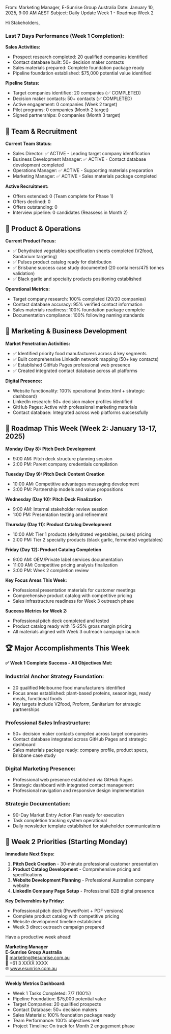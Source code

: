 From: Marketing Manager, E-Sunrise Group Australia
Date: January 10, 2025, 9:00 AM AEST
Subject: Daily Update Week 1 - Roadmap Week 2

Hi Stakeholders,

### Last 7 Days Performance (Week 1 Completion):
**Sales Activities:**
- Prospect research completed: 20 qualified companies identified
- Contact database built: 50+ decision maker contacts
- Sales materials prepared: Complete foundation package ready
- Pipeline foundation established: $75,000 potential value identified

**Pipeline Status:**
- Target companies identified: 20 companies (✅ COMPLETED)
- Decision maker contacts: 50+ contacts (✅ COMPLETED)
- Active engagement: 0 companies (Week 2 target)
- Pilot programs: 0 companies (Month 2 target)
- Signed partnerships: 0 companies (Month 3 target)

## 👥 Team & Recruitment

**Current Team Status:**
- Sales Director: ✅ ACTIVE - Leading target company identification
- Business Development Manager: ✅ ACTIVE - Contact database development completed
- Operations Manager: ✅ ACTIVE - Supporting materials preparation
- Marketing Manager: ✅ ACTIVE - Sales materials package completed

**Active Recruitment:**
- Offers extended: 0 (Team complete for Phase 1)
- Offers declined: 0
- Offers outstanding: 0
- Interview pipeline: 0 candidates (Reassess in Month 2)

## 🥬 Product & Operations

**Current Product Focus:**
- ✅ Dehydrated vegetables specification sheets completed (V2food, Sanitarium targeting)
- ✅ Pulses product catalog ready for distribution
- ✅ Brisbane success case study documented (20 containers/475 tonnes validation)
- ✅ Black garlic and specialty products positioning established

**Operational Metrics:**
- Target company research: 100% completed (20/20 companies)
- Contact database accuracy: 95% verified contact information
- Sales materials readiness: 100% foundation package complete
- Documentation compliance: 100% following naming standards

## 🎯 Marketing & Business Development

**Market Penetration Activities:**
- ✅ Identified priority food manufacturers across 4 key segments
- ✅ Built comprehensive LinkedIn network mapping (50+ key contacts)
- ✅ Established GitHub Pages professional web presence
- ✅ Created integrated contact database across all platforms

**Digital Presence:**
- Website functionality: 100% operational (index.html + strategic dashboard)
- LinkedIn research: 50+ decision maker profiles identified
- GitHub Pages: Active with professional marketing materials
- Contact database: Integrated across web platforms successfully

## 📅 Roadmap This Week (Week 2: January 13-17, 2025)

**Monday (Day 8): Pitch Deck Development**
- 9:00 AM: Pitch deck structure planning session
- 2:00 PM: Parent company credentials compilation

**Tuesday (Day 9): Pitch Deck Content Creation**
- 10:00 AM: Competitive advantages messaging development
- 3:00 PM: Partnership models and value propositions

**Wednesday (Day 10): Pitch Deck Finalization**
- 9:00 AM: Internal stakeholder review session
- 1:00 PM: Presentation testing and refinement

**Thursday (Day 11): Product Catalog Development**
- 10:00 AM: Tier 1 products (dehydrated vegetables, pulses) pricing
- 2:00 PM: Tier 2 specialty products (black garlic, fermented vegetables)

**Friday (Day 12): Product Catalog Completion**
- 9:00 AM: OEM/Private label services documentation
- 11:00 AM: Competitive pricing analysis finalization
- 3:00 PM: Week 2 completion review

**Key Focus Areas This Week:**
- Professional presentation materials for customer meetings
- Comprehensive product catalog with competitive pricing
- Sales infrastructure readiness for Week 3 outreach phase

**Success Metrics for Week 2:**
- Professional pitch deck completed and tested
- Product catalog ready with 15-25% gross margin pricing
- All materials aligned with Week 3 outreach campaign launch

## 🏆 Major Accomplishments This Week

**✅ Week 1 Complete Success - All Objectives Met:**

### Industrial Anchor Strategy Foundation:
- 20 qualified Melbourne food manufacturers identified
- Focus areas established: plant-based proteins, seasonings, ready meals, functional foods
- Key targets include V2food, Proform, Sanitarium for strategic partnerships

### Professional Sales Infrastructure:
- 50+ decision maker contacts compiled across target companies
- Contact database integrated across GitHub Pages and strategic dashboard
- Sales materials package ready: company profile, product specs, Brisbane case study

### Digital Marketing Presence:
- Professional web presence established via GitHub Pages
- Strategic dashboard with integrated contact management
- Professional navigation and responsive design implementation

### Strategic Documentation:
- 90-Day Market Entry Action Plan ready for execution
- Task completion tracking system operational
- Daily newsletter template established for stakeholder communications

## 🎯 Week 2 Priorities (Starting Monday)

**Immediate Next Steps:**
1. **Pitch Deck Creation** - 30-minute professional customer presentation
2. **Product Catalog Development** - Comprehensive pricing and specifications
3. **Website Development Planning** - Professional Australian company website
4. **LinkedIn Company Page Setup** - Professional B2B digital presence

**Key Deliverables by Friday:**
- Professional pitch deck (PowerPoint + PDF versions)
- Complete product catalog with competitive pricing
- Website development timeline established
- Week 3 direct outreach campaign prepared

Have a productive week ahead!

**Marketing Manager**  
**E-Sunrise Group Australia**  
📧 marketing@esunrise.com.au  
📱 +61 3 XXXX XXXX  
🌐 www.esunrise.com.au  

---

**Weekly Metrics Dashboard:**
- Week 1 Tasks Completed: 7/7 (100%)
- Pipeline Foundation: $75,000 potential value
- Target Companies: 20 qualified prospects
- Contact Database: 50+ decision makers
- Sales Materials: 100% foundation package ready
- Team Performance: 100% objectives met
- Project Timeline: On track for Month 2 engagement phase 